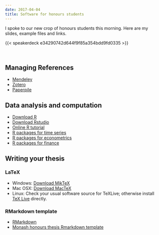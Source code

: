 ```yaml
---
date: 2017-04-04 
title: Software for honours students
---
```


I spoke to our new crop of honours students this morning. Here are my slides, example files and links.

{{< speakerdeck e34290742d644f9f85a354bdd9fd0335 >}}

<br>

## Managing References

  * [Mendeley](https://www.mendeley.com/)
  * [Zotero](https://www.zotero.org/)
  * [Paperpile](https://paperpile.com/)

## Data analysis and computation
    
  * [Download R](http://www.r-project.org)
  * [Download Rstudio](https://www.rstudio.com/products/rstudio/)
  * [Online R tutorial](https://www.datacamp.com/courses/free-introduction-to-r)
  * [R packages for time series](https://cran.r-project.org/web/views/TimeSeries.html)
  * [R packages for econometrics](https://cran.r-project.org/web/views/Econometrics.html)
  * [R packages for finance](https://cran.r-project.org/web/views/Finance.html)


## Writing your thesis

### LaTeX
    
  * Windows: [Download MikTeX](http://miktex.org/download)
  * Mac OSX: [Download MacTeX](https://tug.org/mactex/)
  * Linux: Check your usual software source for TeXLive; otherwise install [TeX Live](http://www.tug.org/texlive) directly.

### RMarkdown template

  * [RMarkdown](http://rmarkdown.rstudio.com/)
  * [Monash honours thesis Rmarkdown template](http://robjhyndman.com/honours/RmarkdownThesis.zip)
